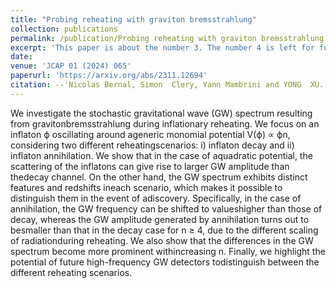 ```yaml
---
title: "Probing reheating with graviton bremsstrahlung"
collection: publications
permalink: /publication/Probing reheating with graviton bremsstrahlung
excerpt: 'This paper is about the number 3. The number 4 is left for future work.'
date: 
venue: 'JCAP 01 (2024) 065'
paperurl: 'https://arxiv.org/abs/2311.12694'
citation: --'Nicolas Bernal, Simon  Clery, Yann Mambrini and YONG  XU. &quot;Probing reheating with graviton bremsstrahlung.&quot; <i>JCAP 01 </i> (2024) 065.'
---
```


We investigate the stochastic gravitational wave (GW) spectrum resulting from gravitonbremsstrahlung during inflationary reheating. We focus on an inflaton ϕ oscillating around ageneric monomial potential V(ϕ) ∝ ϕn, considering two different reheatingscenarios: i) inflaton decay and ii) inflaton annihilation. We show that in the case of aquadratic potential, the scattering of the inflatons can give rise to larger GW amplitude than thedecay channel. On the other hand, the GW spectrum exhibits distinct features and redshifts ineach scenario, which makes it possible to distinguish them in the event of adiscovery. Specifically, in the case of annihilation, the GW frequency can be shifted to valueshigher than those of decay, whereas the GW amplitude generated by annihilation turns out to besmaller than that in the decay case for n ≥ 4, due to the different scaling of radiationduring reheating. We also show that the differences in the GW spectrum become more prominent withincreasing n. Finally, we highlight the potential of future high-frequency GW detectors todistinguish between the different reheating scenarios.
